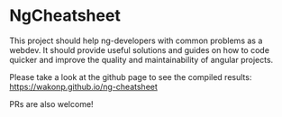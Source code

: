 # NgCheatsheet

This project should help ng-developers with common problems as a webdev. It should provide useful solutions and guides on how to code quicker and improve the quality and maintainability of angular projects. 

Please take a look at the github page to see the compiled results: https://wakonp.github.io/ng-cheatsheet

PRs are also welcome!
